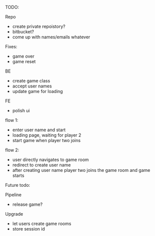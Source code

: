 TODO:

Repo
 - create private repoistory?
 - bitbucket?
 - come up with names/emails whatever

Fixes:
 - game over
 - game reset

BE
 - create game class
 - accept user names
 - update game for loading

FE
 - polish ui

 flow 1: 
 - enter user name and start
 - loading page, waiting for player 2
 - start game when player two joins

 flow 2:
 - user directly navigates to game room
 - redirect to create user name
 - after creating user name player two joins the game room and game starts


Future todo:

Pipeline
  - release game? 

Upgrade
 - let users create game rooms
 - store session id
